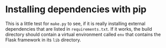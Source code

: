 Installing dependencies with pip
================================

This is a little test for `make.py` to see, if it is really installing
external dependencies that are listed in `requirements.txt`. If it
works, the build directory should contain a virtual environment called
`env` that contains the Flask framework in its `lib` directory.